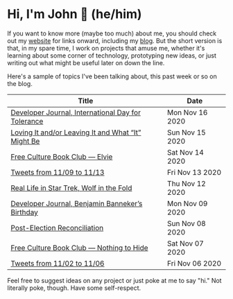 # Hi, I'm John 👋 (he/him)

If you want to know more (maybe too much) about me, you should check out my [website](https://john.colagioia.net/) for links onward, including my [blog](https://john.colagioia.net/blog).  But the short version is that, in my spare time, I work on projects that amuse me, whether it's learning about some corner of technology, prototyping new ideas, or just writing out what might be useful later on down the line.

Here's a sample of topics I've been talking about, this past week or so on the blog.

|Title|Date|
|-----|-------|
|[Developer Journal, International Day for Tolerance](https://john.colagioia.net/blog/2020/11/16/tolerance.html)|Mon Nov 16 2020|
|[Loving It and/or Leaving It and What “It” Might Be](https://john.colagioia.net/blog/2020/11/15/love-leave.html)|Sun Nov 15 2020|
|[Free Culture Book Club — Elvie](https://john.colagioia.net/blog/2020/11/14/elvie.html)|Sat Nov 14 2020|
|[Tweets from 11/09 to 11/13](https://john.colagioia.net/blog/media/2020/11/13/week.html)|Fri Nov 13 2020|
|[Real Life in Star Trek, Wolf in the Fold](https://john.colagioia.net/blog/2020/11/12/wolf.html)|Thu Nov 12 2020|
|[Developer Journal, Benjamin Banneker’s Birthday](https://john.colagioia.net/blog/2020/11/09/banneker.html)|Mon Nov 09 2020|
|[Post-Election Reconciliation](https://john.colagioia.net/blog/2020/11/08/reconciliation.html)|Sun Nov 08 2020|
|[Free Culture Book Club — Nothing to Hide](https://john.colagioia.net/blog/2020/11/07/hide.html)|Sat Nov 07 2020|
|[Tweets from 11/02 to 11/06](https://john.colagioia.net/blog/media/2020/11/06/week.html)|Fri Nov 06 2020|

Feel free to suggest ideas on any project or just poke at me to say "hi." Not literally poke, though. Have some self-respect.
